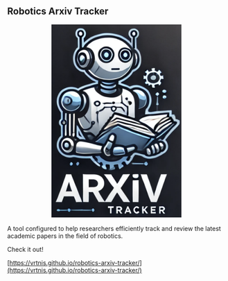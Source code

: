 ## **Robotics Arxiv Tracker**

<div align="center">
    <img src="imgs/readme/robotics_arxiv_tracker.png" alt="Robotics Arxiv Tracker" width="300px" />
</div>

A tool configured to help researchers efficiently track and review the latest academic papers in the field of robotics.

Check it out!

[https://vrtnis.github.io/robotics-arxiv-tracker/](https://vrtnis.github.io/robotics-arxiv-tracker/)
